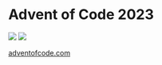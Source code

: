 # Advent of Code 2023

![](https://img.shields.io/badge/stars%20⭐-34-yellow)
![](https://img.shields.io/badge/days%20completed-17-red)

[adventofcode.com](https://adventofcode.com/2023)